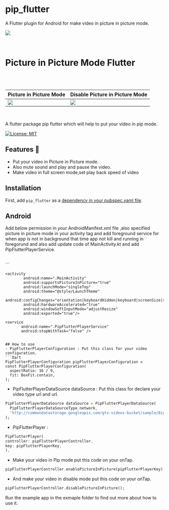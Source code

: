 # pip_flutter

A Flutter plugin for Android for make video in picture in picture mode.

![](https://github.com/kesmitopiwala/pip_flutter/blob/master/assets/pictureinpicturevideo.gif)

<br>

# Picture in Picture Mode Flutter
<br>

<br>

| Picture in Picture Mode                                                                                    | Disable Picture in Picture Mode                                                                                      |
| -------------------------------------------------------------------------------------------- | ----------------------------------------------------------------------------------------------- |
| ![](https://github.com/kesmitopiwala/pip_flutter/blob/master/assets/pipmode.png) | ![](https://github.com/kesmitopiwala/pip_flutter/blob/master/assets/disablepipmode.png) |

<br>


A flutter package pip flutter which will help to put your video in pip mode.

[![License: MIT](https://img.shields.io/badge/License-MIT-green.svg)](https://opensource.org/licenses/MIT) 

## Features 💚

- Put your video in Picture in Picture mode.
- Also mute sound and play and pause the video.
- Make video in full screen mode,set play back speed of video

## Installation

First, add `pip_flutter` as a [dependency in your pubspec.yaml file](https://flutter.dev/using-packages/).

##  Android

Add below permission in your AndroidManifest.xml file ,also specified picture in picture mode in your activity tag and add foreground service for when 
app is not in background that time app not kill and running in foregorund and also add update code of MainActivity.kt and add PipFlutterPlayerService.

<br>
``` 
    <uses-permission android:name="android.permission.INTERNET"/>
    <uses-permission android:name="android.permission.FOREGROUND_SERVICE" />
    
    <activity
            android:name=".MainActivity"
            android:supportsPictureInPicture="true"
            android:launchMode="singleTop"
            android:theme="@style/LaunchTheme"
            android:configChanges="orientation|keyboardHidden|keyboard|screenSize|smallestScreenSize|locale|layoutDirection|fontScale|screenLayout|density|uiMode"
            android:hardwareAccelerated="true"
            android:windowSoftInputMode="adjustResize"
            android:exported="true"/>
            
    <service
           android:name=".PipFlutterPlayerService"
           android:stopWithTask="false" />
```

## How to use
- PipFlutterPlayerConfiguration : Put this class for your video configuration.
```Dart
PipFlutterPlayerConfiguration pipFlutterPlayerConfiguration =
const PipFlutterPlayerConfiguration(
  aspectRatio: 16 / 9,
  fit: BoxFit.contain,
);
```

- PipFlutterPlayerDataSource dataSource : Put this class for declare your video type url
and url.
```Dart
PipFlutterPlayerDataSource dataSource = PipFlutterPlayerDataSource(
  PipFlutterPlayerDataSourceType.network,
  'http://commondatastorage.googleapis.com/gtv-videos-bucket/sample/BigBuckBunny.mp4',
);
```
- PipFlutterPlayer : 
```Dart
PipFlutterPlayer(
controller: pipFlutterPlayerController,
key: pipFlutterPlayerKey,
),
```

- Make your video in Pip mode put this code on your onTap.
```Dart
pipFlutterPlayerController.enablePictureInPicture(pipFlutterPlayerKey);
```

- And make your video in disable mode put this code on your onTap.
```Dart
pipFlutterPlayerController.disablePictureInPicture();
```

Run the example app in the exmaple folder to find out more about how to use it.





